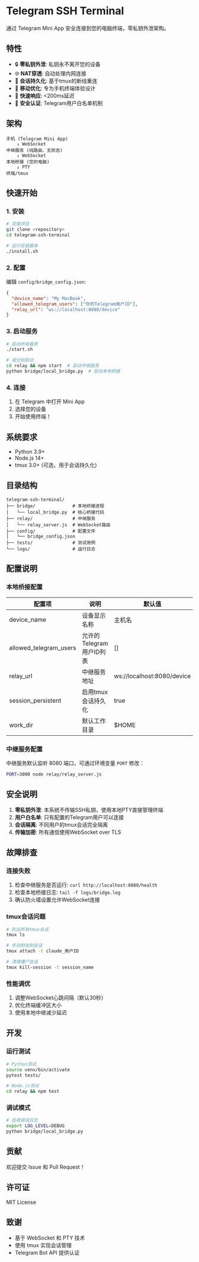 # Telegram SSH Terminal

通过 Telegram Mini App 安全连接到您的电脑终端，零私钥外泄架构。

## 特性

- 🔒 **零私钥外泄**: 私钥永不离开您的设备
- 🌐 **NAT穿透**: 自动处理内网连接
- 💾 **会话持久化**: 基于tmux的断线重连
- 📱 **移动优化**: 专为手机终端体验设计
- 🚀 **快速响应**: <200ms延迟
- 🔐 **安全认证**: Telegram用户白名单机制

## 架构

```
手机 (Telegram Mini App) 
    ↓ WebSocket
中继服务 (纯路由，无状态)
    ↓ WebSocket
本地桥接 (您的电脑)
    ↓ PTY
终端/tmux
```

## 快速开始

### 1. 安装

```bash
# 克隆项目
git clone <repository>
cd telegram-ssh-terminal

# 运行安装脚本
./install.sh
```

### 2. 配置

编辑 `config/bridge_config.json`:

```json
{
  "device_name": "My MacBook",
  "allowed_telegram_users": ["你的Telegram用户ID"],
  "relay_url": "ws://localhost:8080/device"
}
```

### 3. 启动服务

```bash
# 启动所有服务
./start.sh

# 或分别启动
cd relay && npm start  # 启动中继服务
python bridge/local_bridge.py  # 启动本地桥接
```

### 4. 连接

1. 在 Telegram 中打开 Mini App
2. 选择您的设备
3. 开始使用终端！

## 系统要求

- Python 3.9+
- Node.js 14+
- tmux 3.0+ (可选，用于会话持久化)

## 目录结构

```
telegram-ssh-terminal/
├── bridge/              # 本地桥接进程
│   └── local_bridge.py  # 核心桥接代码
├── relay/               # 中继服务
│   └── relay_server.js  # WebSocket路由
├── config/              # 配置文件
│   └── bridge_config.json
├── tests/               # 测试用例
└── logs/                # 运行日志
```

## 配置说明

### 本地桥接配置

| 配置项 | 说明 | 默认值 |
|--------|------|--------|
| device_name | 设备显示名称 | 主机名 |
| allowed_telegram_users | 允许的Telegram用户ID列表 | [] |
| relay_url | 中继服务地址 | ws://localhost:8080/device |
| session_persistent | 启用tmux会话持久化 | true |
| work_dir | 默认工作目录 | $HOME |

### 中继服务配置

中继服务默认监听 8080 端口，可通过环境变量 `PORT` 修改：

```bash
PORT=3000 node relay/relay_server.js
```

## 安全说明

1. **零私钥外泄**: 本系统不传输SSH私钥，使用本地PTY直接管理终端
2. **用户白名单**: 只有配置的Telegram用户可以连接
3. **会话隔离**: 不同用户的tmux会话完全隔离
4. **传输加密**: 所有通信使用WebSocket over TLS

## 故障排查

### 连接失败

1. 检查中继服务是否运行: `curl http://localhost:8080/health`
2. 检查本地桥接日志: `tail -f logs/bridge.log`
3. 确认防火墙设置允许WebSocket连接

### tmux会话问题

```bash
# 列出所有tmux会话
tmux ls

# 手动附加到会话
tmux attach -t claude_用户ID

# 清理僵尸会话
tmux kill-session -t session_name
```

### 性能调优

1. 调整WebSocket心跳间隔（默认30秒）
2. 优化终端缓冲区大小
3. 使用本地中继减少延迟

## 开发

### 运行测试

```bash
# Python测试
source venv/bin/activate
pytest tests/

# Node.js测试
cd relay && npm test
```

### 调试模式

```bash
# 启用调试日志
export LOG_LEVEL=DEBUG
python bridge/local_bridge.py
```

## 贡献

欢迎提交 Issue 和 Pull Request！

## 许可证

MIT License

## 致谢

- 基于 WebSocket 和 PTY 技术
- 使用 tmux 实现会话管理
- Telegram Bot API 提供认证